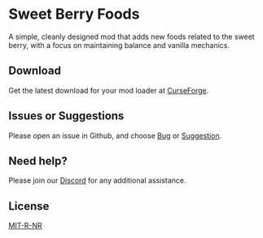 # Sweet Berry Foods

A simple, cleanly designed mod that adds new foods related to the sweet berry, with a focus on maintaining balance and vanilla mechanics.

## Download

Get the latest download for your mod loader at [CurseForge](https://www.curseforge.com/minecraft/mc-mods/sweet-berry-foods-fabric-forge).

## Issues or Suggestions

Please open an issue in Github, and choose [Bug](https://github.com/purejosh/sweetberryfoods/issues) or [Suggestion](https://github.com/purejosh/sweetberryfoods/issues).

## Need help? 

Please join our [Discord](https://discord.com/invite/X6AsDnqex6) for any additional assistance.

## License
[MIT-R-NR](https://github.com/purejosh/sweetberryfoods/blob/master/LICENSE)
